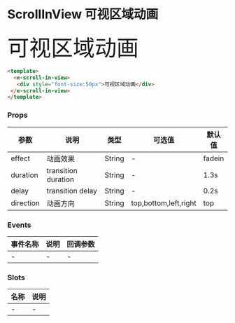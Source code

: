 # ScrollInView 可视区域动画
 <e-scroll-in-view>
   <div style="font-size:50px">可视区域动画</div>
 </e-scroll-in-view>
 
```html
<template>
  <e-scroll-in-view>
   <div style="font-size:50px">可视区域动画</div>
 </e-scroll-in-view>
</template>
```

### Props
| 参数      | 说明    | 类型      | 可选值       | 默认值   |
|---------- |-------- |---------- |------------- |--------- |
| effect     | 动画效果   | String  |   -       |    fadein    |
| duration     | transition duration   | String  |   -       |    1.3s    |
| delay    | transition delay   | String  |   -       |    0.2s    |
| direction     | 动画方向   | String  |   top,bottom,left,right  |    top    |

### Events
| 事件名称 | 说明 | 回调参数 |
|---------|--------|---------|
| - | - | - |

### Slots
| 名称 | 说明 | 
|---------|--------|
| - | - |